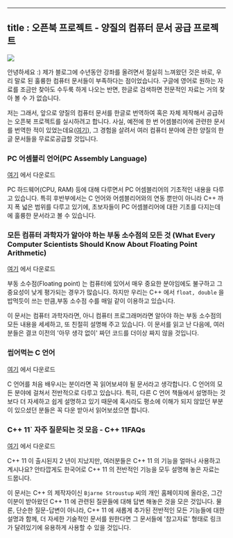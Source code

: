 ----------------
title : 오픈북 프로젝트 - 양질의 컴퓨터 문서 공급 프로젝트
--------------

![](http://img1.daumcdn.net/thumb/R1920x0/?fname=http%3A%2F%2Fcfile25.uf.tistory.com%2Fimage%2F2109C74751FE5B5311F6B3)


안녕하세요 :) 제가 블로그에 수년동안 강좌를 올려면서 절실히 느껴왔던 것은 바로, 우리 말로 된 훌륭한 컴퓨터 문서들이 부족하다는 점이었습니다. 구글에 영어로 원하는 자료를 조금만 찾아도 수두룩 하게 나오는 반면, 한글로 검색하면 전문적인 자료는 거의 찾아 볼 수 가 없습니다.

저는 그래서, 앞으로 양질의 컴퓨터 문서를 한글로 번역하여 혹은 자체 제작해서 공급하는 오픈북 프로젝트를 실시하려고 합니다. 사실, 예전에 한 번 어셈블리어에 관련한 문서를 번역한 적이 있었는데요([여기](https://pacman128.github.io/static/pcasm-book-korean.pdf)), 그 경험을 살려서 여러 컴퓨터 분야에 관한 양질의 한글 문서들을 무료로공급할 것입니다.


### PC 어셈블리 언어(PC Assembly Language)

[여기](https://pacman128.github.io/static/pcasm-book-korean.pdf) 에서 다운로드


PC 하드웨어(CPU, RAM) 등에 대해 다루면서 PC 어셈블리어의 기초적인 내용을 다루고 있습니다. 특히 후반부에서는 C 언어와 어셈블리어와의 연동 뿐만이 아니라 C++ 까지 폭 넓은 범위를 다루고 있기에, 초보자들이 PC 어셈블리어에 대한 기초를 다지는데에 훌륭한 문서라고 볼 수 있습니다.


### 모든 컴퓨터 과학자가 알아야 하는 부동 소수점의 모든 것 (What Every Computer Scientists Should Know About Floating Point Arithmetic)

[여기](http://itguru.tistory.com/199) 에서 다운로드


부동 소수점(Floating point) 는 컴퓨터에 있어서 매우 중요한 분야임에도 불구하고 그 중요성이 낮게 평가되는 경우가 많습니다. 하지만 우리는 C++ 에서 `float, double` 을 밥먹듯이 쓰는 만큼,부동 소수점 수를 매일 같이 이용하고 있습니다.

이 문서는 컴퓨터 과학자라면, 아니 컴퓨터 프로그래머라면 알아야 하는 부동 소수점의 모든 내용을 세세하고, 또 친절히 설명해 주고 있습니다. 이 문서를 읽고 난 다음에, 여러분들은 결코 이전의 '아무 생각 없이' 짜던 코드를 더이상 짜지 않을 것입니다.


### 씹어먹는 C 언어

[여기](http://itguru.tistory.com/187) 에서 다운로드


C 언어를 처음 배우시는 분이라면 꼭 읽어보셔야 될 문서라고 생각합니다. C 언어의 모든 분야에 걸쳐서 전반적으로 다루고 있습니다. 특히, 다른 C 언어 책들에서 설명하는 것 보다 더 자세하고 쉽게 설명하고 있기 때문에 혹시라도 평소에 이해가 되지 않았던 부분이 있으셨던 분들은 꼭 다운 받아서 읽어보셨으면 합니다.


### C++ 11` 자주 질문되는 것 모음 - C++ 11FAQs

[여기](http://itguru.tistory.com/208) 에서 다운로드


C++ 11 이 출시된지 2 년이 지났지만, 여러분들은 C++ 11 의 기능을 얼마나 사용하고 계시나요? 안타깝게도 한국어로 C++ 11 의 전반적인 기능을 모두 설명해 놓은 자료는 드뭅니다.

이 문서는 C++ 의 제작자이신 `Bjarne Stroustup` 씨의 개인 홈페이지에 올라온, 그간 이분이 받아왔던 C++ 11 에 관련된 질문들에 대해 답변 해놓은 것을 모은 것입니다. 물론, 단순한 질문-답변이 아니라, C++ 11 에 새롭게 추가된 전반적인 모든 기능들에 대한 설명과 함께, 더 자세한 기술적인 문서를 원한다면 그 문서들에 '참고자료' 형태로 링크가 달려있기에 유용하게 사용할 수 있을 것입니다.